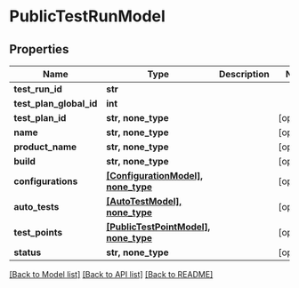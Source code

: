 # PublicTestRunModel


## Properties
Name | Type | Description | Notes
------------ | ------------- | ------------- | -------------
**test_run_id** | **str** |  | 
**test_plan_global_id** | **int** |  | 
**test_plan_id** | **str, none_type** |  | [optional] 
**name** | **str, none_type** |  | [optional] 
**product_name** | **str, none_type** |  | [optional] 
**build** | **str, none_type** |  | [optional] 
**configurations** | [**[ConfigurationModel], none_type**](ConfigurationModel.md) |  | [optional] 
**auto_tests** | [**[AutoTestModel], none_type**](AutoTestModel.md) |  | [optional] 
**test_points** | [**[PublicTestPointModel], none_type**](PublicTestPointModel.md) |  | [optional] 
**status** | **str, none_type** |  | [optional] 

[[Back to Model list]](../README.md#documentation-for-models) [[Back to API list]](../README.md#documentation-for-api-endpoints) [[Back to README]](../README.md)


